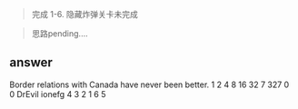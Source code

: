 > 完成 1-6. 隐藏炸弹关卡未完成

> 思路pending....

## answer
Border relations with Canada have never been better.
1 2 4 8 16 32
7 327
0 0 DrEvil
ionefg
4 3 2 1 6 5